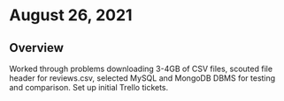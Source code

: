 # August 26, 2021
## Overview

Worked through problems downloading 3-4GB of CSV files, scouted file header for reviews.csv, selected MySQL and MongoDB DBMS for testing and comparison. Set up initial Trello tickets.